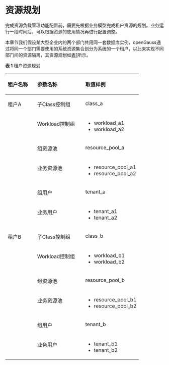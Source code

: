 # 资源规划<a name="ZH-CN_TOPIC_0000001147834736"></a>

完成资源负载管理功能配置前，需要先根据业务模型完成租户资源的规划。业务运行一段时间后，可以根据资源的使用情况再进行配置调整。

本章节我们假设某大型企业内的两个部门共用同一套数据库实例，openGauss通过将同一个部门需要使用的系统资源集合划分为系统的一个租户，以此来实现不同部门间的资源隔离，其资源规划如[表1](#table65031957184315)所示。

**表 1**  租户资源规划

<a name="table65031957184315"></a>
<table><thead align="left"><tr id="row115181157114318"><th class="cellrowborder" valign="top" width="22%" id="mcps1.2.4.1.1"><p id="p0518165716436"><a name="p0518165716436"></a><a name="p0518165716436"></a>租户名称</p>
</th>
<th class="cellrowborder" valign="top" width="36%" id="mcps1.2.4.1.2"><p id="p165181857124313"><a name="p165181857124313"></a><a name="p165181857124313"></a>参数名称</p>
</th>
<th class="cellrowborder" valign="top" width="42%" id="mcps1.2.4.1.3"><p id="p185187579437"><a name="p185187579437"></a><a name="p185187579437"></a>取值样例</p>
</th>
</tr>
</thead>
<tbody><tr id="row195181457114317"><td class="cellrowborder" rowspan="6" valign="top" width="22%" headers="mcps1.2.4.1.1 "><p id="p1799971812487"><a name="p1799971812487"></a><a name="p1799971812487"></a>租户A</p>
</td>
<td class="cellrowborder" valign="top" width="36%" headers="mcps1.2.4.1.2 "><p id="p175181057144310"><a name="p175181057144310"></a><a name="p175181057144310"></a>子Class控制组</p>
</td>
<td class="cellrowborder" valign="top" width="42%" headers="mcps1.2.4.1.3 "><p id="p165181571431"><a name="p165181571431"></a><a name="p165181571431"></a>class_a</p>
</td>
</tr>
<tr id="row103291178311"><td class="cellrowborder" valign="top" headers="mcps1.2.4.1.1 "><p id="p0329571434"><a name="p0329571434"></a><a name="p0329571434"></a>Workload控制组</p>
</td>
<td class="cellrowborder" valign="top" headers="mcps1.2.4.1.2 "><a name="ul89077212245"></a><a name="ul89077212245"></a><ul id="ul89077212245"><li>workload_a1</li><li>workload_a2</li></ul>
</td>
</tr>
<tr id="row55751516115619"><td class="cellrowborder" valign="top" headers="mcps1.2.4.1.1 "><p id="p6575111695613"><a name="p6575111695613"></a><a name="p6575111695613"></a>组资源池</p>
</td>
<td class="cellrowborder" valign="top" headers="mcps1.2.4.1.2 "><p id="p157514169567"><a name="p157514169567"></a><a name="p157514169567"></a>resource_pool_a</p>
</td>
</tr>
<tr id="row1751820572434"><td class="cellrowborder" valign="top" headers="mcps1.2.4.1.1 "><p id="p165186571434"><a name="p165186571434"></a><a name="p165186571434"></a>业务资源池</p>
</td>
<td class="cellrowborder" valign="top" headers="mcps1.2.4.1.2 "><a name="ul7142870243"></a><a name="ul7142870243"></a><ul id="ul7142870243"><li>resource_pool_a1</li><li>resource_pool_a2</li></ul>
</td>
</tr>
<tr id="row201731314587"><td class="cellrowborder" valign="top" headers="mcps1.2.4.1.1 "><p id="p101734141386"><a name="p101734141386"></a><a name="p101734141386"></a>组用户</p>
</td>
<td class="cellrowborder" valign="top" headers="mcps1.2.4.1.2 "><p id="p121730140817"><a name="p121730140817"></a><a name="p121730140817"></a>tenant_a</p>
</td>
</tr>
<tr id="row115161431174810"><td class="cellrowborder" valign="top" headers="mcps1.2.4.1.1 "><p id="p145461425164511"><a name="p145461425164511"></a><a name="p145461425164511"></a>业务用户</p>
</td>
<td class="cellrowborder" valign="top" headers="mcps1.2.4.1.2 "><a name="ul1898617116247"></a><a name="ul1898617116247"></a><ul id="ul1898617116247"><li>tenant_a1</li><li>tenant_a2</li></ul>
</td>
</tr>
<tr id="row118451473485"><td class="cellrowborder" rowspan="6" valign="top" width="22%" headers="mcps1.2.4.1.1 "><p id="p17466925610"><a name="p17466925610"></a><a name="p17466925610"></a>租户B</p>
</td>
<td class="cellrowborder" valign="top" width="36%" headers="mcps1.2.4.1.2 "><p id="p1564210501334"><a name="p1564210501334"></a><a name="p1564210501334"></a>子Class控制组</p>
</td>
<td class="cellrowborder" valign="top" width="42%" headers="mcps1.2.4.1.3 "><p id="p1664225010310"><a name="p1664225010310"></a><a name="p1664225010310"></a>class_b</p>
</td>
</tr>
<tr id="row78015432319"><td class="cellrowborder" valign="top" headers="mcps1.2.4.1.1 "><p id="p1864295012316"><a name="p1864295012316"></a><a name="p1864295012316"></a>Workload控制组</p>
</td>
<td class="cellrowborder" valign="top" headers="mcps1.2.4.1.2 "><a name="ul136891815172411"></a><a name="ul136891815172411"></a><ul id="ul136891815172411"><li>workload_b1</li><li>workload_b2</li></ul>
</td>
</tr>
<tr id="row19513104514565"><td class="cellrowborder" valign="top" headers="mcps1.2.4.1.1 "><p id="p35132045135615"><a name="p35132045135615"></a><a name="p35132045135615"></a>组资源池</p>
</td>
<td class="cellrowborder" valign="top" headers="mcps1.2.4.1.2 "><p id="p1551310459564"><a name="p1551310459564"></a><a name="p1551310459564"></a>resource_pool_b</p>
</td>
</tr>
<tr id="row5845875486"><td class="cellrowborder" valign="top" headers="mcps1.2.4.1.1 "><p id="p13530171144812"><a name="p13530171144812"></a><a name="p13530171144812"></a>业务资源池</p>
</td>
<td class="cellrowborder" valign="top" headers="mcps1.2.4.1.2 "><a name="ul1067320214242"></a><a name="ul1067320214242"></a><ul id="ul1067320214242"><li>resource_pool_b1</li><li>resource_pool_b2</li></ul>
</td>
</tr>
<tr id="row38278915911"><td class="cellrowborder" valign="top" headers="mcps1.2.4.1.1 "><p id="p148270916912"><a name="p148270916912"></a><a name="p148270916912"></a>组用户</p>
</td>
<td class="cellrowborder" valign="top" headers="mcps1.2.4.1.2 "><p id="p198271694919"><a name="p198271694919"></a><a name="p198271694919"></a>tenant_b</p>
</td>
</tr>
<tr id="row6296155612482"><td class="cellrowborder" valign="top" headers="mcps1.2.4.1.1 "><p id="p11765165913485"><a name="p11765165913485"></a><a name="p11765165913485"></a>业务用户</p>
</td>
<td class="cellrowborder" valign="top" headers="mcps1.2.4.1.2 "><a name="ul1957912265246"></a><a name="ul1957912265246"></a><ul id="ul1957912265246"><li>tenant_b1</li><li>tenant_b2</li></ul>
</td>
</tr>
</tbody>
</table>

